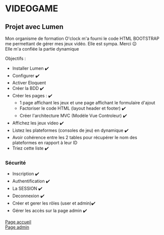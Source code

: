 # VIDEOGAME


## Projet avec Lumen
Mon organisme de formation O'clock m'a fourni le code HTML BOOTSTRAP me permettant de gérer mes jeux vidéo. Elle est sympa. Merci  :wink:  
Elle m'a confiée la partie dynamique  

Objectifs :
- Installer Lumen :heavy_check_mark:
- Configurer :heavy_check_mark:
- Activer Eloquent
- Créer la BDD :heavy_check_mark:
- Créer les pages : :heavy_check_mark:
    - 1 page affichant les jeux et une page affichant le formulaire d'ajout
    - Factoriser le code HTML (layout header et footer) :heavy_check_mark:
    - Créer l'architecture MVC (Modèle Vue Controleur) :heavy_check_mark:
- Affichez les jeux video :heavy_check_mark:
- Listez les plateformes (consoles de jeu) en dynamique :heavy_check_mark:
- Avoir cohérence entre les 2 tables pour récupérer le nom des plateformes en rapport à leur ID 
- Triez cette liste :heavy_check_mark:  

### Sécurité
- Inscription :heavy_check_mark:
- Authentification :heavy_check_mark:
- La SESSION :heavy_check_mark:
- Deconnexion :heavy_check_mark:
- Créer et gerer les rôles (user et admin):heavy_check_mark:
- Gérer les accès sur la page admin :heavy_check_mark:

[Page accueil](images/accueil_game.jpg)  
[Page admin](/images/admin.jpg)